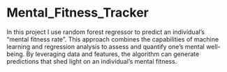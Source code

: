# Mental_Fitness_Tracker
In this project I use random forest regressor to predict an individual’s “mental fitness rate”. This approach combines the capabilities of machine learning and regression analysis to assess and quantify one’s mental well-being. By leveraging data and features, the algorithm can generate predictions that shed light on an individual’s mental fitness.
